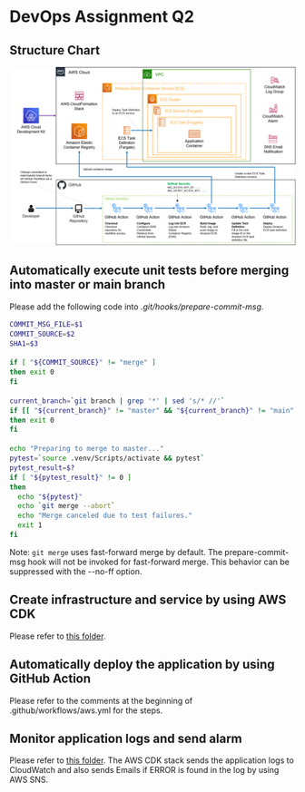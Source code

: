 # DevOps Assignment Q2

## Structure Chart
![Structure Chart](/dev-ops/devops-assignment-q2/docs/img/structure-chart.png)

## Automatically execute unit tests before merging into master or main branch

Please add the following code into *.git/hooks/prepare-commit-msg*.
```bash
COMMIT_MSG_FILE=$1
COMMIT_SOURCE=$2
SHA1=$3

if [ "${COMMIT_SOURCE}" != "merge" ]
then exit 0
fi

current_branch=`git branch | grep '*' | sed 's/* //'`
if [[ "${current_branch}" != "master" && "${current_branch}" != "main" ]]
then exit 0
fi

echo "Preparing to merge to master..."
pytest=`source .venv/Scripts/activate && pytest`
pytest_result=$?
if [ "${pytest_result}" != 0 ]
then
  echo "${pytest}"
  echo `git merge --abort`
  echo "Merge canceled due to test failures."
  exit 1
fi
```

Note: `git merge` uses fast-forward merge by default. The prepare-commit-msg hook will not be invoked for fast-forward merge. This behavior can be suppressed with the --no-ff option.

## Create infrastructure and service by using AWS CDK

Please refer to [this folder](/dev-ops/devops-assignment-q2/q2-aws-cdk).

## Automatically deploy the application by using GitHub Action

Please refer to the comments at the beginning of .github/workflows/aws.yml for the steps.

## Monitor application logs and send alarm

Please refer to [this folder](/dev-ops/devops-assignment-q2/q2-aws-cdk).
The AWS CDK stack sends the application logs to CloudWatch and also sends Emails if ERROR is found in the log by using AWS SNS.
